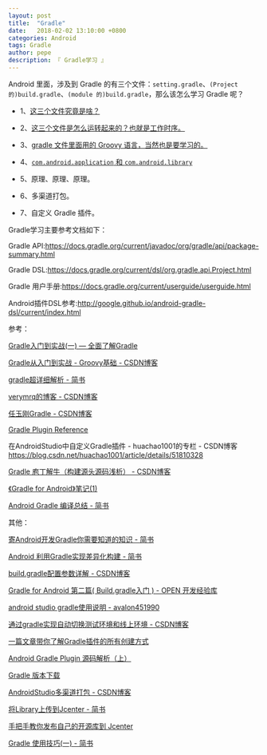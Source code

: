 ```yaml
---
layout: post
title:  "Gradle"
date:   2018-02-02 13:10:00 +0800
categories: Android
tags: Gradle
author: pepe
description: 『 Gradle学习 』
---
```


Android 里面，涉及到 Gradle 的有三个文件：`setting.gradle`、`(Project 的)build.gradle`、`(module 的)build.gradle`，那么该怎么学习 Gradle 呢？

* 1、[这三个文件究竟是啥？](https://494778200pepe.github.io/android/2019/08/02/Gradle-%E4%B8%89%E4%B8%AA%E9%85%8D%E7%BD%AE%E6%96%87%E4%BB%B6.html)

* 2、[这三个文件是怎么运转起来的？也就是工作时序。](https://494778200pepe.github.io/android/2019/07/22/Gradle-%E5%B7%A5%E4%BD%9C%E6%97%B6%E5%BA%8F.html)

* 3、[gradle 文件里面用的 Groovy 语言，当然也是要学习的。](https://494778200pepe.github.io/android/2019/07/19/Gradle-Groovy.html)

* 4、[`com.android.application` 和 `com.android.library`](https://494778200pepe.github.io/android/2019/07/19/Gradle-Groovy.html)

* 5、原理、原理、原理。

* 6、多渠道打包。

* 7、自定义 Gradle 插件。









Gradle学习主要参考文档如下：

Gradle API:https://docs.gradle.org/current/javadoc/org/gradle/api/package-summary.html

Gradle DSL:https://docs.gradle.org/current/dsl/org.gradle.api.Project.html

Gradle 用户手册:https://docs.gradle.org/current/userguide/userguide.html

Android插件DSL参考:http://google.github.io/android-gradle-dsl/current/index.html

参考：

[Gradle入门到实战(一) — 全面了解Gradle](https://mp.weixin.qq.com/s?__biz=Mzg2NzAwMjY4MQ==&mid=2247483789&idx=1&sn=4b3bb2ab721c8ed7e05f1e8b2e0fbf70&chksm=ce4371dbf934f8cd7c484e8c5356d299bbd5d7790ee11bb0da9725068fa8e4b895f87379949f&token=655420148&lang=zh_CN#rd)

[Gradle从入门到实战 - Groovy基础 - CSDN博客](https://blog.csdn.net/singwhatiwanna/article/details/76084580)

[gradle超详细解析 - 简书](https://www.jianshu.com/p/822e44a5ea97)

[verymrq的博客 - CSDN博客](https://blog.csdn.net/verymrq/article/category/7679772)

[任玉刚Gradle - CSDN博客](https://blog.csdn.net/singwhatiwanna/article/category/1860361)

[Gradle Plugin Reference](https://docs.gradle.org/current/userguide/plugin_reference.html)

在AndroidStudio中自定义Gradle插件 - huachao1001的专栏 - CSDN博客
https://blog.csdn.net/huachao1001/article/details/51810328

[Gradle 庖丁解牛（构建源头源码浅析） - CSDN博客](https://blog.csdn.net/yanbober/article/details/60584621)

[《Gradle for Android》笔记(1)](https://blog.kyleduo.com/2016/12/23/gradle-for-android-1-getting-started/)

[Android Gradle 编译总结 - 简书](https://www.jianshu.com/p/798e14fdf85d)

其他：

[寄Android开发Gradle你需要知道的知识 - 简书](https://www.jianshu.com/p/8b8a550246bd)

[Android 利用Gradle实现差异化构建 - 简书](https://www.jianshu.com/p/80e1f4a80d06)

[build.gradle配置参数详解 - CSDN博客](http://blog.csdn.net/baidu_31093133/article/details/51860637)

[Gradle for Android 第二篇( Build.gradle入门 ) - OPEN 开发经验库](http://www.open-open.com/lib/view/open1452003831198.html)

[android studio gradle使用说明 - avalon451990](https://my.oschina.net/u/1186928/blog/744302)

[通过gradle实现自动切换测试环境和线上环境 - CSDN博客](https://blog.csdn.net/qifengdeqingchen/article/details/78032560)

[一篇文章带你了解Gradle插件的所有创建方式](https://mp.weixin.qq.com/s/KCpl0CNgwMv0CgvbadNK6A)

[Android Gradle Plugin 源码解析（上）](https://mp.weixin.qq.com/s/aqo6ueTUxEOdGx5tyzQrPQ)

[Gradle 版本下载](http://services.gradle.org/distributions/)

[AndroidStudio多渠道打包 - CSDN博客](https://blog.csdn.net/zyw_java/article/details/61420290)

[将Library上传到Jcenter - 简书](https://www.jianshu.com/p/0ba8960f80a9)

[手把手教你发布自己的开源库到 Jcenter](https://mp.weixin.qq.com/s?__biz=MzIwMTAzMTMxMg==&mid=2649492998&idx=1&sn=015de305fa8cb125caf25d072165f6e8&chksm=8eec85f9b99b0cef30052e7333129ee1ffbba1600ebe5529b05c7d67a7690438ae7180acc804&scene=21#wechat_redirect)

[Gradle 使用技巧(一) - 简书](https://www.jianshu.com/p/3cc11a93dfa2)

